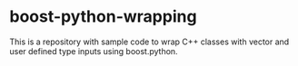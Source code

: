 # boost-python-wrapping
This is a repository with sample code to wrap C++ classes with vector and user defined type inputs using boost.python.

